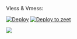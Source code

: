 



Vless & Vmess: 

[![Deploy](https://www.herokucdn.com/deploy/button.png)](https://heroku.com/deploy) 
[![Deploy to zeet](https://deploy.zeet.co/Xray-heroku.svg)](https://deploy.zeet.co/?url=https://github.com/dmitriyromanyuk/andruska)



![](show.png)






